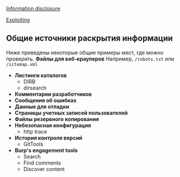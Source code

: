 [Information disclosure](https://portswigger.net/web-security/information-disclosure)

[Exploiting](https://portswigger.net/web-security/information-disclosure/exploiting)
## Общие источники раскрытия информации
Ниже приведены некоторые общие примеры мест, где можно проверить.
**Файлы для веб-краулеров**
Например, `/robots.txt` или `/sitemap.xml`

- **Листинги каталогов**
	- DIRB
	- dirsearch
- **Комментарии разработчиков**
- **Сообщения об ошибках**
- **Данные для отладки**
- **Страницы учетных записей пользователей**
- **Файлы резервного копирования**
- **Небезопасная конфигурация**
	- http trace
- **История контроля версий**
	- GitTools
- **Burp's engagement tools**
	- Search
	- Find comments
	- Discover content